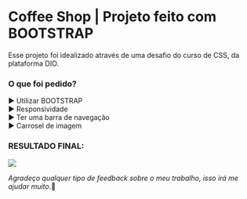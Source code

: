 <h1>Coffee Shop | Projeto feito com BOOTSTRAP</h1>

<p>Esse projeto foi idealizado através de uma desafio do curso de CSS, da plataforma DIO.</p>

<h3>O que foi pedido?</h3>

:arrow_forward: Utilizar BOOTSTRAP<br>
:arrow_forward: Responsividade<br>
:arrow_forward: Ter uma barra de navegação<br>
:arrow_forward: Carrosel de imagem<br>

<h3>RESULTADO FINAL:</h3>

<img src="https://user-images.githubusercontent.com/127565702/234011143-a5830065-3f98-4ca0-bedf-904e0c153db1.png">

<i>Agradeço qualquer tipo de feedback sobre o meu trabalho, isso irá me ajudar muito.</i>🙂  

